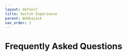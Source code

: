 ```yaml
---
layout: default
title: Switch Experience
parent: Wabbajack
nav_order: 2
---
```


# Frequently Asked Questions
